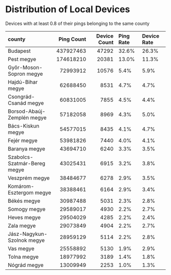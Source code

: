 # Distribution of Local Devices

Devices with at least 0.8 of their pings belonging to the same county

| county                       |   Ping Count |   Device Count | Ping Rate   | Device Rate   |
|:-----------------------------|-------------:|---------------:|:------------|:--------------|
| Budapest                     |    437927463 |          47292 | 32.6%       | 26.3%         |
| Pest megye                   |    174618210 |          20381 | 13.0%       | 11.3%         |
| Győr-Moson-Sopron megye      |     72993912 |          10576 | 5.4%        | 5.9%          |
| Hajdú-Bihar megye            |     62688450 |           8531 | 4.7%        | 4.7%          |
| Csongrád-Csanád megye        |     60831005 |           7855 | 4.5%        | 4.4%          |
| Borsod-Abaúj-Zemplén megye   |     57182058 |           8969 | 4.3%        | 5.0%          |
| Bács-Kiskun megye            |     54577015 |           8435 | 4.1%        | 4.7%          |
| Fejér megye                  |     53981826 |           7440 | 4.0%        | 4.1%          |
| Baranya megye                |     43694710 |           6240 | 3.3%        | 3.5%          |
| Szabolcs-Szatmár-Bereg megye |     43025431 |           6915 | 3.2%        | 3.8%          |
| Veszprém megye               |     38484677 |           6278 | 2.9%        | 3.5%          |
| Komárom-Esztergom megye      |     38388461 |           6164 | 2.9%        | 3.4%          |
| Békés megye                  |     30987488 |           5031 | 2.3%        | 2.8%          |
| Somogy megye                 |     29589017 |           4930 | 2.2%        | 2.7%          |
| Heves megye                  |     29504029 |           4285 | 2.2%        | 2.4%          |
| Zala megye                   |     29073849 |           4904 | 2.2%        | 2.7%          |
| Jász-Nagykun-Szolnok megye   |     28959129 |           5114 | 2.2%        | 2.8%          |
| Vas megye                    |     25558892 |           5130 | 1.9%        | 2.9%          |
| Tolna megye                  |     18977992 |           3189 | 1.4%        | 1.8%          |
| Nógrád megye                 |     13009949 |           2253 | 1.0%        | 1.3%          |